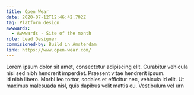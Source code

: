 ```yaml
---
title: Open Wear
date: 2020-07-12T12:46:42.702Z
tag: Platform design
awwwards:
  - Awwwards - Site of the month
role: Lead Designer
commisioned-by: Build in Amsterdam
link: https://www.open-wear.com/
---
```

Lorem ipsum dolor sit amet, consectetur adipiscing elit. Curabitur vehicula nisi sed nibh hendrerit imperdiet. Praesent vitae hendrerit ipsum.\
id nibh libero. Morbi leo tortor, sodales et efficitur nec, vehicula id elit. Ut maximus malesuada nisl, quis dapibus velit mattis eu. Vestibulum vel urn